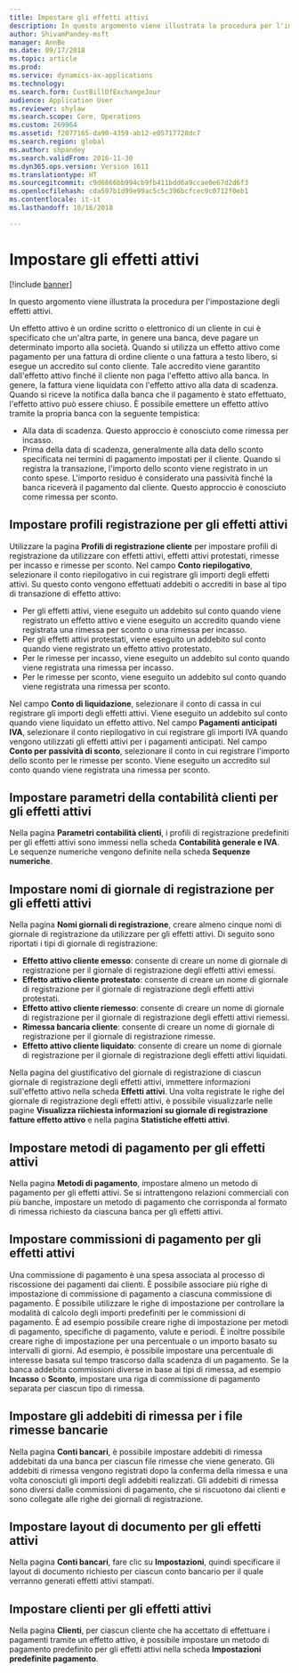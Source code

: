 ```yaml
---
title: Impostare gli effetti attivi
description: In questo argomento viene illustrata la procedura per l'impostazione degli effetti attivi.
author: ShivamPandey-msft
manager: AnnBe
ms.date: 09/17/2018
ms.topic: article
ms.prod: 
ms.service: dynamics-ax-applications
ms.technology: 
ms.search.form: CustBillOfExchangeJour
audience: Application User
ms.reviewer: shylaw
ms.search.scope: Core, Operations
ms.custom: 269964
ms.assetid: f2077165-da90-4359-ab12-e05717728dc7
ms.search.region: global
ms.author: shpandey
ms.search.validFrom: 2016-11-30
ms.dyn365.ops.version: Version 1611
ms.translationtype: HT
ms.sourcegitcommit: c9d6866bb994cb9fb411bdd6a9ccae0e67d2d6f3
ms.openlocfilehash: cda597b1d99e99ac5c5c396bcfcec9c0712f0eb1
ms.contentlocale: it-it
ms.lasthandoff: 10/16/2018

---
```


# <a name="set-up-bills-of-exchange"></a>Impostare gli effetti attivi

[!include [banner](../includes/banner.md)]

In questo argomento viene illustrata la procedura per l'impostazione degli effetti attivi.

Un effetto attivo è un ordine scritto o elettronico di un cliente in cui è specificato che un'altra parte, in genere una banca, deve pagare un determinato importo alla società. Quando si utilizza un effetto attivo come pagamento per una fattura di ordine cliente o una fattura a testo libero, si esegue un accredito sul conto cliente. Tale accredito viene garantito dall'effetto attivo finché il cliente non paga l'effetto attivo alla banca. In genere, la fattura viene liquidata con l'effetto attivo alla data di scadenza. Quando si riceve la notifica dalla banca che il pagamento è stato effettuato, l'effetto attivo può essere chiuso. È possibile emettere un effetto attivo tramite la propria banca con la seguente tempistica:

-   Alla data di scadenza. Questo approccio è conosciuto come rimessa per incasso.
-   Prima della data di scadenza, generalmente alla data dello sconto specificata nei termini di pagamento impostati per il cliente. Quando si registra la transazione, l'importo dello sconto viene registrato in un conto spese. L'importo residuo è considerato una passività finché la banca riceverà il pagamento dal cliente. Questo approccio è conosciuto come rimessa per sconto.

## <a name="set-up-posting-profiles-for-bills-of-exchange"></a>Impostare profili registrazione per gli effetti attivi

Utilizzare la pagina **Profili di registrazione cliente** per impostare profili di registrazione da utilizzare con effetti attivi, effetti attivi protestati, rimesse per incasso e rimesse per sconto. Nel campo **Conto riepilogativo**, selezionare il conto riepilogativo in cui registrare gli importi degli effetti attivi. Su questo conto vengono effettuati addebiti o accrediti in base al tipo di transazione di effetto attivo:
-   Per gli effetti attivi, viene eseguito un addebito sul conto quando viene registrato un effetto attivo e viene eseguito un accredito quando viene registrata una rimessa per sconto o una rimessa per incasso.
-   Per gli effetti attivi protestati, viene eseguito un addebito sul conto quando viene registrato un effetto attivo protestato.
-   Per le rimesse per incasso, viene eseguito un addebito sul conto quando viene registrata una rimessa per incasso.
-   Per le rimesse per sconto, viene eseguito un addebito sul conto quando viene registrata una rimessa per sconto.

Nel campo **Conto di liquidazione**, selezionare il conto di cassa in cui registrare gli importi degli effetti attivi. Viene eseguito un addebito sul conto quando viene liquidato un effetto attivo. Nel campo **Pagamenti anticipati IVA**, selezionare il conto riepilogativo in cui registrare gli importi IVA quando vengono utilizzati gli effetti attivi per i pagamenti anticipati. Nel campo **Conto per passività di sconto**, selezionare il conto in cui registrare l'importo dello sconto per le rimesse per sconto. Viene eseguito un accredito sul conto quando viene registrata una rimessa per sconto.

## <a name="set-up-accounts-receivable-parameters-for-bills-of-exchange"></a>Impostare parametri della contabilità clienti per gli effetti attivi

Nella pagina **Parametri contabilità clienti**, i profili di registrazione predefiniti per gli effetti attivi sono immessi nella scheda **Contabilità generale e IVA**. Le sequenze numeriche vengono definite nella scheda **Sequenze numeriche**.

## <a name="set-up-journal-names-for-bills-of-exchange"></a>Impostare nomi di giornale di registrazione per gli effetti attivi


Nella pagina **Nomi giornali di registrazione**, creare almeno cinque nomi di giornale di registrazione da utilizzare per gli effetti attivi. Di seguito sono riportati i tipi di giornale di registrazione:
-   **Effetto attivo cliente emesso**: consente di creare un nome di giornale di registrazione per il giornale di registrazione degli effetti attivi emessi.
-   **Effetto attivo cliente protestato**: consente di creare un nome di giornale di registrazione per il giornale di registrazione degli effetti attivi protestati.
-   **Effetto attivo cliente riemesso**: consente di creare un nome di giornale di registrazione per il giornale di registrazione degli effetti attivi riemessi.
-   **Rimessa bancaria cliente**: consente di creare un nome di giornale di registrazione per il giornale di registrazione rimesse.
-   **Effetto attivo cliente liquidato**: consente di creare un nome di giornale di registrazione per il giornale di registrazione degli effetti attivi liquidati.

Nella pagina del giustificativo del giornale di registrazione di ciascun giornale di registrazione degli effetti attivi, immettere informazioni sull'effetto attivo nella scheda **Effetti attivi**. Una volta registrate le righe del giornale di registrazione degli effetti attivi, è possibile visualizzarle nelle pagine **Visualizza riichiesta informazioni su giornale di registrazione fatture effetto attivo** e nella pagina **Statistiche effetti attivi**.

## <a name="set-up-methods-of-payment-for-bills-of-exchange"></a>Impostare metodi di pagamento per gli effetti attivi

Nella pagina **Metodi di pagamento**, impostare almeno un metodo di pagamento per gli effetti attivi. Se si intrattengono relazioni commerciali con più banche, impostare un metodo di pagamento che corrisponda al formato di rimessa richiesto da ciascuna banca per gli effetti attivi.

## <a name="set-up-payment-fees-for-bills-of-exchange"></a>Impostare commissioni di pagamento per gli effetti attivi

Una commissione di pagamento è una spesa associata al processo di riscossione dei pagamenti dai clienti. È possibile associare più righe di impostazione di commissione di pagamento a ciascuna commissione di pagamento. È possibile utilizzare le righe di impostazione per controllare la modalità di calcolo degli importi predefiniti per le commissioni di pagamento. È ad esempio possibile creare righe di impostazione per metodi di pagamento, specifiche di pagamento, valute e periodi. È inoltre possibile creare righe di impostazione per una percentuale o un importo basato su intervalli di giorni. Ad esempio, è possibile impostare una percentuale di interesse basata sul tempo trascorso dalla scadenza di un pagamento. Se la banca addebita commissioni diverse in base ai tipi di rimessa, ad esempio **Incasso** o **Sconto**, impostare una riga di commissione di pagamento separata per ciascun tipo di rimessa.

## <a name="set-up-remittance-fees-for-bank-remittance-files"></a>Impostare gli addebiti di rimessa per i file rimesse bancarie

Nella pagina **Conti bancari**, è possibile impostare addebiti di rimessa addebitati da una banca per ciascun file rimesse che viene generato. Gli addebiti di rimessa vengono registrati dopo la conferma della rimessa e una volta conosciuti gli importi degli addebiti realizzati. Gli addebiti di rimessa sono diversi dalle commissioni di pagamento, che si riscuotono dai clienti e sono collegate alle righe dei giornali di registrazione.

## <a name="set-up-document-layouts-for-bills-of-exchange"></a>Impostare layout di documento per gli effetti attivi

Nella pagina **Conti bancari**, fare clic su **Impostazioni**, quindi specificare il layout di documento richiesto per ciascun conto bancario per il quale verranno generati effetti attivi stampati.

## <a name="set-up-customers-for-bills-of-exchange"></a>Impostare clienti per gli effetti attivi

Nella pagina **Clienti**, per ciascun cliente che ha accettato di effettuare i pagamenti tramite un effetto attivo, è possibile impostare un metodo di pagamento predefinito per gli effetti attivi nella scheda **Impostazioni predefinite pagamento**.






